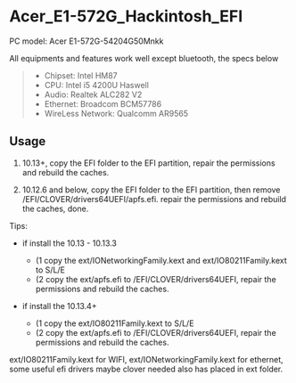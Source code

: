 # Acer_E1-572G_Hackintosh_EFI

PC model: Acer E1-572G-54204G50Mnkk

All equipments and features work well except bluetooth, the specs below

> * Chipset:    		Intel HM87
> * CPU: 				Intel i5 4200U Haswell
> * Audio: 				Realtek ALC282 V2
> * Ethernet:			Broadcom BCM57786
> * WireLess Network:	Qualcomm AR9565


## Usage
1. 10.13+, copy the EFI folder to the EFI partition, repair the permissions and rebuild the caches.

2. 10.12.6 and below, copy the EFI folder to the EFI partition, then remove /EFI/CLOVER/drivers64UEFI/apfs.efi.
repair the permissions and rebuild the caches, done.

Tips: 
+ if install the 10.13 - 10.13.3
    + (1 copy the ext/IONetworkingFamily.kext and ext/IO80211Family.kext to S/L/E
    + (2 copy the ext/apfs.efi to /EFI/CLOVER/drivers64UEFI, repair the permissions and rebuild the caches.
    
+ if install the 10.13.4+
    + (1 copy the ext/IO80211Family.kext to S/L/E
    + (2 copy the ext/apfs.efi to /EFI/CLOVER/drivers64UEFI, repair the permissions and rebuild the caches.

ext/IO80211Family.kext for WIFI, ext/IONetworkingFamily.kext for ethernet, some useful efi drivers maybe clover needed also has placed in ext folder.
